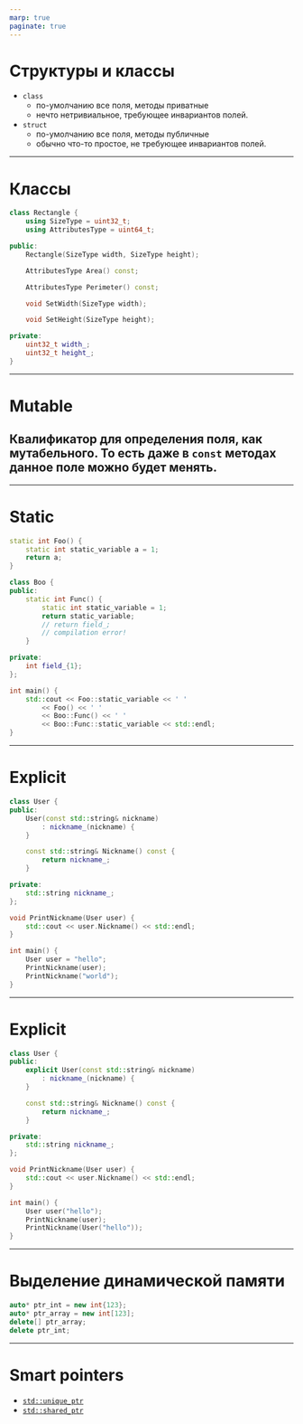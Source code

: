 ```yaml
---
marp: true
paginate: true
---
```

# Структуры и классы
- `class`
    - по-умолчанию все поля, методы приватные
    - нечто нетривиальное, требующее инвариантов полей.
- `struct`
    - по-умолчанию все поля, методы публичные
    - обычно что-то простое, не требующее инвариантов полей.
---
# Классы
```cpp
class Rectangle {
    using SizeType = uint32_t;
    using AttributesType = uint64_t;

public:
    Rectangle(SizeType width, SizeType height);

    AttributesType Area() const;

    AttributesType Perimeter() const;

    void SetWidth(SizeType width);

    void SetHeight(SizeType height);

private:
    uint32_t width_;
    uint32_t height_;
}
```
---
# Mutable
Квалификатор для определения поля, как мутабельного. То есть даже в `const` методах данное поле можно будет менять.
---
---
# Static
```cpp
static int Foo() {
    static int static_variable a = 1;
    return a;
}

class Boo {
public:
    static int Func() {
        static int static_variable = 1;
        return static_variable;
        // return field_;
        // compilation error!
    }

private:
    int field_{1};
};

int main() {
    std::cout << Foo::static_variable << ' '
        << Foo() << ' '
        << Boo::Func() << ' '
        << Boo::Func::static_variable << std::endl;
}
```
---
# Explicit
```cpp
class User {
public:
    User(const std::string& nickname)
        : nickname_(nickname) {
    }

    const std::string& Nickname() const {
        return nickname_;
    }

private:
    std::string nickname_;
};

void PrintNickname(User user) {
    std::cout << user.Nickname() << std::endl;
}

int main() {
    User user = "hello";
    PrintNickname(user);
    PrintNickname("world");
}
```
---
# Explicit
```cpp
class User {
public:
    explicit User(const std::string& nickname)
        : nickname_(nickname) {
    }

    const std::string& Nickname() const {
        return nickname_;
    }

private:
    std::string nickname_;
};

void PrintNickname(User user) {
    std::cout << user.Nickname() << std::endl;
}

int main() {
    User user("hello");
    PrintNickname(user);
    PrintNickname(User("hello"));
}
```
---
# Выделение динамической памяти
```cpp
auto* ptr_int = new int{123};
auto* ptr_array = new int[123];
delete[] ptr_array;
delete ptr_int;
```
---
# Smart pointers
- [`std::unique_ptr`](https://en.cppreference.com/w/cpp/memory/unique_ptr)
- [`std::shared_ptr`](https://en.cppreference.com/w/cpp/memory/shared_ptr)
